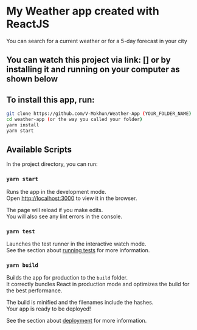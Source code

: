 # My Weather app created with ReactJS
You can search for a current weather or for a 5-day forecast in your city

## You can watch this project via link: [] or by installing it and running on your computer as shown below

## To install this app, run:

```sh
git clone https://github.com/V-Mokhun/Weather-App (YOUR_FOLDER_NAME)
cd weather-app (or the way you called your folder)
yarn install
yarn start
```

## Available Scripts

In the project directory, you can run:

### `yarn start`

Runs the app in the development mode.\
Open [http://localhost:3000](http://localhost:3000) to view it in the browser.

The page will reload if you make edits.\
You will also see any lint errors in the console.

### `yarn test`

Launches the test runner in the interactive watch mode.\
See the section about [running tests](https://facebook.github.io/create-react-app/docs/running-tests) for more information.

### `yarn build`

Builds the app for production to the `build` folder.\
It correctly bundles React in production mode and optimizes the build for the best performance.

The build is minified and the filenames include the hashes.\
Your app is ready to be deployed!

See the section about [deployment](https://facebook.github.io/create-react-app/docs/deployment) for more information.